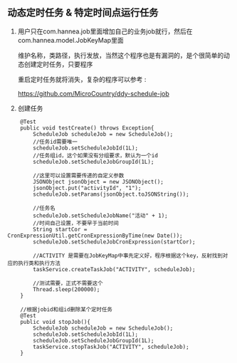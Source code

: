 ## 动态定时任务 & 特定时间点运行任务
1. 用户只在com.hannea.job里面增加自己的业务job就行，然后在com.hannea.model.JobKeyMap里面
   
   维护名称，类路径，执行发放，当然这个程序也是有漏洞的，是个很简单的动态创建定时任务，只要程序
   
   重启定时任务就将消失，复杂的程序可以参考 :
   
   https://github.com/MicroCountry/ddy-schedule-job

2. 创建任务
```$xslt
    @Test
    public void testCreate() throws Exception{
        ScheduleJob scheduleJob = new ScheduleJob();
        //任务id需要唯一
        scheduleJob.setScheduleJobId(1L);
        //任务组id，这个如果没有分组要求，默认为一个id
        scheduleJob.setScheduleJobGroupId(1L);
        
        //这里可以设置需要传递的自定义参数
        JSONObject jsonObject = new JSONObject();        
        jsonObject.put("activityId", "1");
        scheduleJob.setParams(jsonObject.toJSONString());
        
        //任务名
        scheduleJob.setScheduleJobName("活动" + 1);
        //时间自己设置，不要早于当前时间
        String startCor = CronExpressionUtil.getCronExpressionByTime(new Date());
        scheduleJob.setScheduleJobCronExpression(startCor);
        
        //ACTIVITY 是需要在JobKeyMap中事先定义好，程序根据这个key，反射找到对应的执行类和执行方法
        taskService.createTaskJob("ACTIVITY", scheduleJob);

        //测试需要，正式不需要这个
        Thread.sleep(200000);
    }
    
    //根据jobid和组id删除某个定时任务
    @Test
    public void stopJob(){
        ScheduleJob scheduleJob = new ScheduleJob();
        scheduleJob.setScheduleJobId(1L);
        scheduleJob.setScheduleJobGroupId(1L);
        taskService.stopTaskJob("ACTIVITY", scheduleJob);
    }
```

